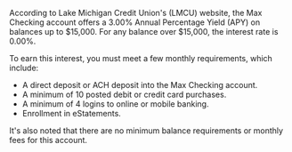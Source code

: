 According to Lake Michigan Credit Union's (LMCU) website, the Max Checking account offers a 3.00% Annual Percentage Yield (APY) on balances up to $15,000. For any balance over $15,000, the interest rate is 0.00%.

To earn this interest, you must meet a few monthly requirements, which include:

* A direct deposit or ACH deposit into the Max Checking account.
* A minimum of 10 posted debit or credit card purchases.
* A minimum of 4 logins to online or mobile banking.
* Enrollment in eStatements.

It's also noted that there are no minimum balance requirements or monthly fees for this account.